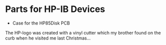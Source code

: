 <h1>Parts for HP-IB Devices</h1>
<ul>
<li>Case for the HP85Disk PCB</li>
</ul>

The HP-logo was created with a vinyl cutter which my brother found on the curb when he visited me last Christmas...
<img srd="https://github.com/MartinHepperle/HP-ReproParts/edit/master/HP-IB/hpdisk85.jpg"></img>
